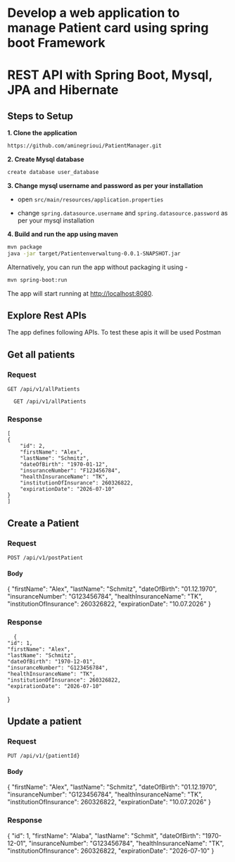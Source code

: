 # Develop a web application to manage Patient card using spring boot Framework


#  REST API with Spring Boot, Mysql, JPA and Hibernate 

## Steps to Setup

**1. Clone the application**

```bash
https://github.com/aminegrioui/PatientManager.git
```

**2. Create Mysql database**
```bash
create database user_database
```

**3. Change mysql username and password as per your installation**

+ open `src/main/resources/application.properties`

+ change `spring.datasource.username` and `spring.datasource.password` as per your mysql installation

**4. Build and run the app using maven**

```bash
mvn package
java -jar target/Patientenverwaltung-0.0.1-SNAPSHOT.jar

```

Alternatively, you can run the app without packaging it using -

```bash
mvn spring-boot:run
```

The app will start running at <http://localhost:8080>.

## Explore Rest APIs

The app defines following  APIs.
To test these apis it will be used Postman

## Get all patients

### Request

`GET /api/v1/allPatients`

      GET /api/v1/allPatients
      
  ### Response
    [
    {
        "id": 2,
        "firstName": "Alex",
        "lastName": "Schmitz",
        "dateOfBirth": "1970-01-12",
        "insuranceNumber": "F123456784",
        "healthInsuranceName": "TK",
        "institutionOfInsurance": 260326822,
        "expirationDate": "2026-07-10"
    }
    ]
## Create a Patient

### Request

`POST /api/v1/postPatient`
#### Body 
  {
    "firstName": "Alex",
    "lastName": "Schmitz",
    "dateOfBirth": "01.12.1970",
    "insuranceNumber": "G123456784",
    "healthInsuranceName": "TK",
    "institutionOfInsurance": 260326822,
    "expirationDate": "10.07.2026"
   }

### Response

      {
    "id": 1,
    "firstName": "Alex",
    "lastName": "Schmitz",
    "dateOfBirth": "1970-12-01",
    "insuranceNumber": "G123456784",
    "healthInsuranceName": "TK",
    "institutionOfInsurance": 260326822,
    "expirationDate": "2026-07-10"
   }

    
## Update a patient

### Request

`PUT /api/v1/{patientId}`

#### Body 
{
    "firstName": "Alex",
    "lastName": "Schmitz",
    "dateOfBirth": "01.12.1970",
    "insuranceNumber": "G123456784",
    "healthInsuranceName": "TK",
    "institutionOfInsurance": 260326822,
    "expirationDate": "10.07.2026"
}

### Response

{
    "id": 1,
    "firstName": "Alaba",
    "lastName": "Schmit",
    "dateOfBirth": "1970-12-01",
    "insuranceNumber": "G123456784",
    "healthInsuranceName": "TK",
    "institutionOfInsurance": 260326822,
    "expirationDate": "2026-07-10"
}
